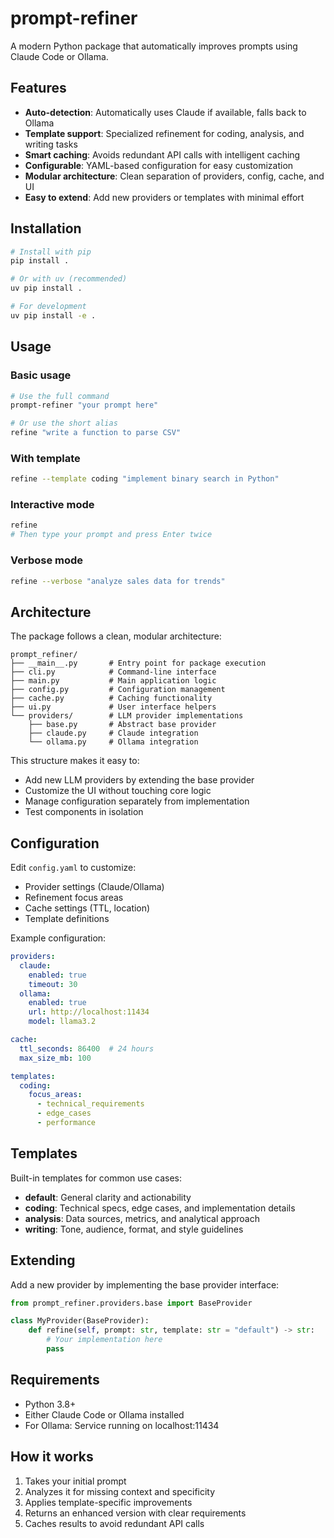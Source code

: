 # prompt-refiner

A modern Python package that automatically improves prompts using Claude Code or Ollama.

## Features

- **Auto-detection**: Automatically uses Claude if available, falls back to Ollama
- **Template support**: Specialized refinement for coding, analysis, and writing tasks
- **Smart caching**: Avoids redundant API calls with intelligent caching
- **Configurable**: YAML-based configuration for easy customization
- **Modular architecture**: Clean separation of providers, config, cache, and UI
- **Easy to extend**: Add new providers or templates with minimal effort

## Installation

```bash
# Install with pip
pip install .

# Or with uv (recommended)
uv pip install .

# For development
uv pip install -e .
```

## Usage

### Basic usage
```bash
# Use the full command
prompt-refiner "your prompt here"

# Or use the short alias
refine "write a function to parse CSV"
```

### With template
```bash
refine --template coding "implement binary search in Python"
```

### Interactive mode
```bash
refine
# Then type your prompt and press Enter twice
```

### Verbose mode
```bash
refine --verbose "analyze sales data for trends"
```

## Architecture

The package follows a clean, modular architecture:

```
prompt_refiner/
├── __main__.py       # Entry point for package execution
├── cli.py            # Command-line interface
├── main.py           # Main application logic
├── config.py         # Configuration management
├── cache.py          # Caching functionality
├── ui.py             # User interface helpers
└── providers/        # LLM provider implementations
    ├── base.py       # Abstract base provider
    ├── claude.py     # Claude integration
    └── ollama.py     # Ollama integration
```

This structure makes it easy to:
- Add new LLM providers by extending the base provider
- Customize the UI without touching core logic
- Manage configuration separately from implementation
- Test components in isolation

## Configuration

Edit `config.yaml` to customize:
- Provider settings (Claude/Ollama)
- Refinement focus areas
- Cache settings (TTL, location)
- Template definitions

Example configuration:
```yaml
providers:
  claude:
    enabled: true
    timeout: 30
  ollama:
    enabled: true
    url: http://localhost:11434
    model: llama3.2

cache:
  ttl_seconds: 86400  # 24 hours
  max_size_mb: 100

templates:
  coding:
    focus_areas:
      - technical_requirements
      - edge_cases
      - performance
```

## Templates

Built-in templates for common use cases:

- **default**: General clarity and actionability
- **coding**: Technical specs, edge cases, and implementation details
- **analysis**: Data sources, metrics, and analytical approach
- **writing**: Tone, audience, format, and style guidelines

## Extending

Add a new provider by implementing the base provider interface:

```python
from prompt_refiner.providers.base import BaseProvider

class MyProvider(BaseProvider):
    def refine(self, prompt: str, template: str = "default") -> str:
        # Your implementation here
        pass
```

## Requirements

- Python 3.8+
- Either Claude Code or Ollama installed
- For Ollama: Service running on localhost:11434

## How it works

1. Takes your initial prompt
2. Analyzes it for missing context and specificity
3. Applies template-specific improvements
4. Returns an enhanced version with clear requirements
5. Caches results to avoid redundant API calls